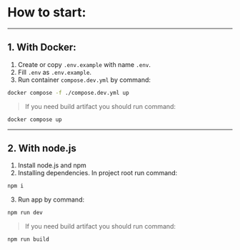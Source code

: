 # How to start:
---
## 1. With Docker:
1. Create or copy `.env.example` with name `.env`.
2. Fill `.env` as `.env.example`.
3. Run container `compose.dev.yml` by command:

```bash
docker compose -f ./compose.dev.yml up 
```

> If you need build artifact you should run command:

```bash
docker compose up
```

----
## 2. With node.js
1. Install node.js and npm
2. Installing dependencies. In project root run command:
```bash
npm i
```
3. Run app by command:
```bash
npm run dev
```
> If you need build artifact you should run command:
```bash
npm run build
```

